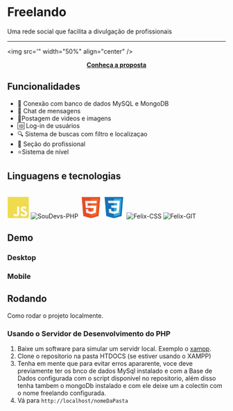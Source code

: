 # Freelando 
Uma rede social que facilita a divulgação de profissionais 

---

<img src='" width="50%" align="center" />
          
          

<p align="center">
    <strong><a href="https://landingpage-freelando.vercel.app/" target="_blank" rel="noopener noreferrer">Conheça a proposta</a></strong>
</p>

## Funcionalidades

- 📂 Conexão com banco de dados MySQL e MongoDB
- 📜 Chat de mensagens
- 📝Postagem de videos e imagens
- 🆔 Log-in de usuários
- 🔍 Sistema de buscas com filtro e localizaçao
- 👤 Seção do profissional
- ⭐Sistema de nível


 ## Linguagens e tecnologias

<div style="display: inline_block"><br>
    <img alt="Felix-JS"  width="50" src= "https://raw.githubusercontent.com/devicons/devicon/master/icons/javascript/javascript-plain.svg">
    <img alt="SouDevs-PHP"  width="50" src="https://raw.githubusercontent.com/jmnote/z-icons/master/svg/php.svg">
    <img alt="Felix-HTML"  width="50" src="https://raw.githubusercontent.com/devicons/devicon/master/icons/html5/html5-original.svg">
    <img alt="Felix-CSS"  width="50" src="https://raw.githubusercontent.com/devicons/devicon/master/icons/css3/css3-original.svg">
     <img alt="Felix-CSS"  width="50" src="https://raw.githubusercontent.com/jmnote/z-icons/master/svg/bootstrap.svg">
    <img alt="Felix-GIT"  width="50" src="https://raw.githubusercontent.com/jmnote/z-icons/master/svg/git.svg">

  </div>

## Demo

### Desktop



### Mobile



## Rodando

Como rodar o projeto localmente.

### Usando o Servidor de Desenvolvimento do PHP

1. Baixe um software para simular um servidr local. Exemplo o [xampp](https://www.apachefriends.org/download.html).
2. Clone o repositorio na pasta HTDOCS (se estiver usando o XAMPP)
3. Tenha em mente que para evitar erros apararente, voce deve previamente ter os bnco de dados MySql instalado e com a Base de Dados configurada com o script disponivel no repositorio, além disso tenha tambem o mongoDb instalado e com ele deixe um a colectin com o nome freelando configurada.
4. Vá para `http://localhost/nomeDaPasta`





